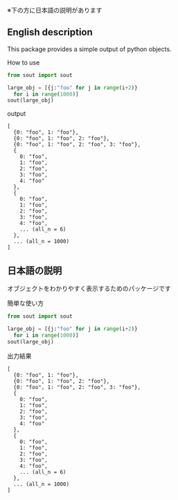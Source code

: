 ※下の方に日本語の説明があります

## English description
This package provides a simple output of python objects.

How to use

```python
from sout import sout

large_obj = [{j:"foo" for j in range(i+2)}
  for i in range(1000)]
sout(large_obj)
```

output
```
[
  {0: "foo", 1: "foo"},
  {0: "foo", 1: "foo", 2: "foo"},
  {0: "foo", 1: "foo", 2: "foo", 3: "foo"},
  {
    0: "foo",
    1: "foo",
    2: "foo",
    3: "foo",
    4: "foo"
  },
  {
    0: "foo",
    1: "foo",
    2: "foo",
    3: "foo",
    4: "foo",
    ... (all_n = 6)
  },
  ... (all_n = 1000)
]
```

## 日本語の説明
オブジェクトをわかりやすく表示するためのパッケージです

簡単な使い方
```python
from sout import sout

large_obj = [{j:"foo" for j in range(i+2)}
  for i in range(1000)]
sout(large_obj)
```

出力結果
```
[
  {0: "foo", 1: "foo"},
  {0: "foo", 1: "foo", 2: "foo"},
  {0: "foo", 1: "foo", 2: "foo", 3: "foo"},
  {
    0: "foo",
    1: "foo",
    2: "foo",
    3: "foo",
    4: "foo"
  },
  {
    0: "foo",
    1: "foo",
    2: "foo",
    3: "foo",
    4: "foo",
    ... (all_n = 6)
  },
  ... (all_n = 1000)
]
```
